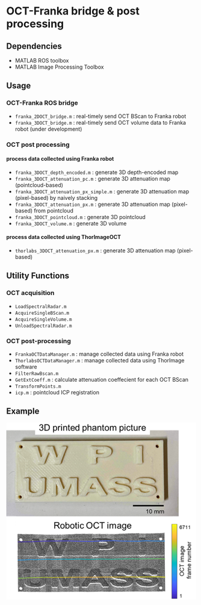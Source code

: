 # OCT-Franka bridge & post processing

## Dependencies
- MATLAB ROS toolbox
- MATLAB Image Processing Toolbox

## Usage
### OCT-Franka ROS bridge
- ```franka_2DOCT_bridge.m``` : real-timely send OCT BScan to Franka robot
- ```franka_3DOCT_bridge.m``` : real-timely send OCT volume data to Franka robot (under development)

### OCT post processing
#### process data collected using Franka robot
- ```franka_3DOCT_depth_encoded.m``` : generate 3D depth-encoded map 
- ```franka_3DOCT_attenuation_pc.m``` : generate 3D attenuation map (pointcloud-based)
- ```franka_3DOCT_attenuation_px_simple.m``` : generate 3D attenuation map (pixel-based) by naively stacking
- ```franka_3DOCT_attenuation_px.m``` : generate 3D attenuation map (pixel-based) from pointcloud
- ```franka_3DOCT_pointcloud.m``` : generate 3D pointcloud
- ```franka_3DOCT_volume.m``` : generate 3D volume
#### process data collected using ThorImageOCT
- ```thorlabs_3DOCT_attenuation_px.m``` : generate 3D attenuation map (pixel-based)

## Utility Functions
### OCT acquisition
- ```LoadSpectralRadar.m```
- ```AcquireSingleBScan.m```
- ```AcquireSingleVolume.m```
- ```UnloadSpectralRadar.m```

### OCT post-processing
- ```FrankaOCTDataManager.m``` : manage collected data using Franka robot
- ```ThorlabsOCTDataManager.m``` : manage collected data using ThorImage software
- ```FilterRawBscan.m```
- ```GetExtCoeff.m``` : calculate attenuation coeffecient for each OCT BScan
- ```TransformPoints.m```
- ```icp.m``` : pointcloud ICP registration

## Example
![OCT pointcloud](generated/wpi_umass_pointcloud.png)